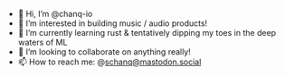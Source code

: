 - 👋 Hi, I’m @chanq-io
- 👀 I’m interested in building music / audio products!
- 🌱 I’m currently learning rust & tentatively dipping my toes in the deep waters of ML
- 💞️ I’m looking to collaborate on anything really!
- 📫 How to reach me: @schanq@mastodon.social

<!---
chanq-io/chanq-io is a ✨ special ✨ repository because its `README.md` (this file) appears on your GitHub profile.
You can click the Preview link to take a look at your changes.
--->
